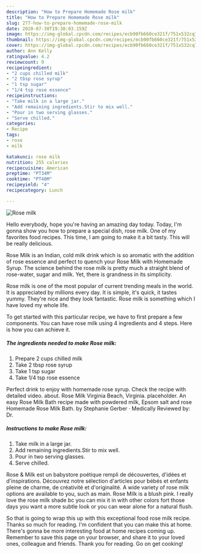 ```yaml
---
description: "How to Prepare Homemade Rose milk"
title: "How to Prepare Homemade Rose milk"
slug: 277-how-to-prepare-homemade-rose-milk
date: 2020-07-30T19:38:03.159Z
image: https://img-global.cpcdn.com/recipes/ecb90fb660ce321f/751x532cq70/rose-milk-recipe-main-photo.jpg
thumbnail: https://img-global.cpcdn.com/recipes/ecb90fb660ce321f/751x532cq70/rose-milk-recipe-main-photo.jpg
cover: https://img-global.cpcdn.com/recipes/ecb90fb660ce321f/751x532cq70/rose-milk-recipe-main-photo.jpg
author: Ann Kelly
ratingvalue: 4.2
reviewcount: 9
recipeingredient:
- "2 cups chilled milk"
- "2 tbsp rose syrup"
- "1 tsp sugar"
- "1/4 tsp rose essence"
recipeinstructions:
- "Take milk in a large jar."
- "Add remaining ingredients.Stir to mix well."
- "Pour in two serving glasses."
- "Serve chilled."
categories:
- Recipe
tags:
- rose
- milk

katakunci: rose milk 
nutrition: 255 calories
recipecuisine: American
preptime: "PT34M"
cooktime: "PT40M"
recipeyield: "4"
recipecategory: Lunch

---
```



![Rose milk](https://img-global.cpcdn.com/recipes/ecb90fb660ce321f/751x532cq70/rose-milk-recipe-main-photo.jpg)

Hello everybody, hope you're having an amazing day today. Today, I'm gonna show you how to prepare a special dish, rose milk. One of my favorites food recipes. This time, I am going to make it a bit tasty. This will be really delicious.

Rose Milk is an Indian, cold milk drink which is so aromatic with the addition of rose essence and perfect to quench your Rose Milk with Homemade Syrup. The science behind the rose milk is pretty much a straight blend of rose-water, sugar and milk. Yet, there is grandness in its simplicity.

Rose milk is one of the most popular of current trending meals in the world. It is appreciated by millions every day. It is simple, it's quick, it tastes yummy. They're nice and they look fantastic. Rose milk is something which I have loved my whole life.


To get started with this particular recipe, we have to first prepare a few components. You can have rose milk using 4 ingredients and 4 steps. Here is how you can achieve it.

<!--inarticleads1-->

##### The ingredients needed to make Rose milk:

1. Prepare 2 cups chilled milk
1. Take 2 tbsp rose syrup
1. Take 1 tsp sugar
1. Take 1/4 tsp rose essence


Perfect drink to enjoy with homemade rose syrup. Check the recipe with detailed video. about. Rose Milk Virginia Beach, Virginia. placeholder. An easy Rose Milk Bath recipe made with powdered milk, Epsom salt and rose Homemade Rose Milk Bath. by Stephanie Gerber · Medically Reviewed by: Dr. 

<!--inarticleads2-->

##### Instructions to make Rose milk:

1. Take milk in a large jar.
1. Add remaining ingredients.Stir to mix well.
1. Pour in two serving glasses.
1. Serve chilled.


Rose &amp; Milk est un babystore poétique rempli de découvertes, d&#39;idées et d&#39;inspirations. Découvrez notre sélection d&#39;articles pour bébés et enfants pleine de charme, de créativité et d&#39;originalité. A wide variety of rose milk options are available to you, such as main. Rose Milk is a blush pink. I really love the rose milk shade bc you can mix it in with other colors fort those days you want a more subtle look or you can wear alone for a natural flush. 

So that is going to wrap this up with this exceptional food rose milk recipe. Thanks so much for reading. I'm confident that you can make this at home. There's gonna be more interesting food at home recipes coming up. Remember to save this page on your browser, and share it to your loved ones, colleague and friends. Thank you for reading. Go on get cooking!
